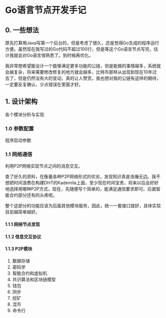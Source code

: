 # Go语言节点开发手记

## 0. 一些想法

原先打算用Java写第一个后台的，但是考虑了很久，还是觉得Go生成的程序运行方便。虽然现在我写过的Go代码不超过100行，但是等这个Go语言节点写完，估计我就会对Go语言很熟悉了。到时候再优化。

我非常想希望能设计一个能够满足更多功能的公链，但是能做的事情越多，系统就会越复杂，将来需要修改修复的地方就会越多，比特币那样从出现到现在10年过去了，但是仍然没有大的变动，真的让人赞赏。我也想对我的公链有这样的期待，一定要反复确认，少点错误在里面才好。

## 1. 设计架构

各个模块分析与实现

### 1.0  参数配置

程序启动参数

### 1.1 网络通信

利用P2P网络实现节点之间的消息交互。

查了好久的资料，在衡量各种P2P网络形式的优劣，发现知识真是浩瀚无边。我不想把时间浪费在构建DHT的Kademila上面，至少现在时间宝贵，将来以后会好好地选择用哪种P2P方式，现在，先随便写个简单的，能满足通信要求即可。后面智能合约部分还有的头疼呢。

整个这部分的功能应该为后面其他模块服务，因此，统一一套接口就好，具体实现目前越简单越好。

#### 1.1.1 网络节点发现

#### 1.1.2 信息交互协议

#### 1.1.3 P2P模块





1. 数据存储 
2. 密码学
3. 智能合约和虚拟机
4. 共识算法和区块链模型
5. 钱包
6. 同步
7. 挖矿
8. 混币
9. 命令行

